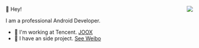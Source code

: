 👻 Hey!
<img align="right" src="https://github-readme-stats.vercel.app/api?username=caij&show_icons=true&icon_color=0366d6&text_color=24292e&bg_color=ffffff&hide_title=true&count_private=false&include_all_commits=true&&hide=stars" />

I am a professional Android Developer.
- 🔭 I'm working at Tencent. [JOOX](https://play.google.com/store/apps/details?id=com.tencent.ibg.joox)  
- 🌱 I have an side project. [See Weibo](https://www.coolapk.com/apk/com.caij.see)
  
